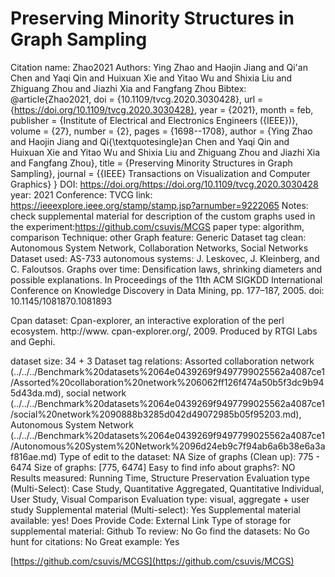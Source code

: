 # Preserving Minority Structures in Graph Sampling

Citation name: Zhao2021
Authors: Ying Zhao and Haojin Jiang and Qi'an Chen and Yaqi Qin and Huixuan Xie and Yitao Wu and Shixia Liu and Zhiguang Zhou and Jiazhi Xia and Fangfang Zhou
Bibtex: @article{Zhao2021,
doi = {10.1109/tvcg.2020.3030428},
url = {https://doi.org/10.1109/tvcg.2020.3030428},
year = {2021},
month = feb,
publisher = {Institute of Electrical and Electronics Engineers ({IEEE})},
volume = {27},
number = {2},
pages = {1698--1708},
author = {Ying Zhao and Haojin Jiang and Qi{\textquotesingle}an Chen and Yaqi Qin and Huixuan Xie and Yitao Wu and Shixia Liu and Zhiguang Zhou and Jiazhi Xia and Fangfang Zhou},
title = {Preserving Minority Structures in Graph Sampling},
journal = {{IEEE} Transactions on Visualization and Computer Graphics}
}
DOI: https://doi.org/https://doi.org/10.1109/tvcg.2020.3030428
year: 2021
Conference: TVCG
link: https://ieeexplore.ieee.org/stamp/stamp.jsp?arnumber=9222065
Notes: check supplemental material for description of the custom graphs used in the experiment:https://github.com/csuvis/MCGS
paper type: algorithm, comparison
Technique: other
Graph feature: Generic
Dataset tag clean: Autonomous System Network, Collaboration Networks, Social Networks
Dataset used: AS-733 autonomous systems: J. Leskovec, J. Kleinberg, and C. Faloutsos. Graphs over time: Densification
laws, shrinking diameters and possible explanations. In Proceedings of the
11th ACM SIGKDD International Conference on Knowledge Discovery in
Data Mining, pp. 177–187, 2005. doi: 10.1145/1081870.1081893

Cpan dataset: Cpan-explorer, an interactive exploration of the perl ecosystem. http://www.
cpan-explorer.org/, 2009. Produced by RTGI Labs and Gephi.


dataset size: 34 + 3
Dataset tag relations: Assorted collaboration network (../../../Benchmark%20datasets%2064e0439269f9497799025562a4087ce1/Assorted%20collaboration%20network%206062ff126f474a50b5f3dc9b945d43da.md), social network (../../../Benchmark%20datasets%2064e0439269f9497799025562a4087ce1/social%20network%2090888b3285d042d49072985b05f95203.md), Autonomous System Network (../../../Benchmark%20datasets%2064e0439269f9497799025562a4087ce1/Autonomous%20System%20Network%2096d24eb9c7f94ab6a6b38e6a3af816ae.md)
Type of edit to the dataset: NA
Size of graphs (Clean up): 775 - 6474
Size of graphs: [775, 6474]
Easy to find info about graphs?: NO
Results measured: Running Time, Structure Preservation
Evaluation type (Multi-Select): Case Study, Quantitative Aggregated, Quantitative Individual, User Study, Visual Comparison
Evaluation type: visual, aggregate + user study
Supplemental material (Multi-select): Yes
Supplemental material available: yes!
Does Provide Code: External Link
Type of storage for supplemental material: Github
To review: No
Go find the datasets: No
Go hunt for citations: No
Great example: Yes

[https://github.com/csuvis/MCGS](https://github.com/csuvis/MCGS)
